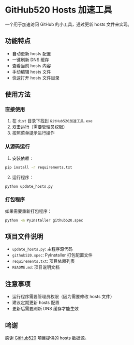 # GitHub520 Hosts 加速工具

一个用于加速访问 GitHub 的小工具，通过更新 hosts 文件来实现。

## 功能特点

- 自动更新 hosts 配置
- 一键刷新 DNS 缓存
- 查看当前 hosts 内容
- 手动编辑 hosts 文件
- 快速打开 hosts 文件目录

## 使用方法

### 直接使用

1. 在 `dist` 目录下找到 `GitHub520加速工具.exe`
2. 双击运行（需要管理员权限）
3. 按照菜单提示进行操作

### 从源码运行

1. 安装依赖：

```bash
pip install -r requirements.txt
```

2. 运行程序：

```bash
python update_hosts.py
```

### 打包程序

如果需要重新打包程序：

```bash
python -m PyInstaller github520.spec
```

## 项目文件说明

- `update_hosts.py`: 主程序源代码
- `github520.spec`: PyInstaller 打包配置文件
- `requirements.txt`: 项目依赖列表
- `README.md`: 项目说明文档

## 注意事项

- 运行程序需要管理员权限（因为需要修改 hosts 文件）
- 建议定期更新 hosts 配置
- 更新后需要刷新 DNS 缓存才能生效

## 鸣谢

感谢 [GitHub520](https://github.com/521xueweihan/GitHub520) 项目提供的 hosts 数据源。

